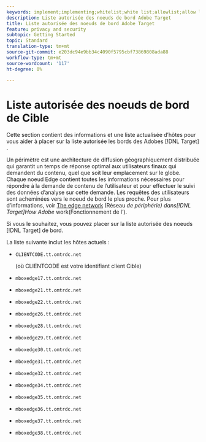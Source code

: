 ```yaml
---
keywords: implement;implementing;whitelist;white list;allowlist;allow list;edge;edges
description: Liste autorisée des noeuds de bord Adobe Target
title: Liste autorisée des noeuds de bord Adobe Target
feature: privacy and security
subtopic: Getting Started
topic: Standard
translation-type: tm+mt
source-git-commit: e203dc94e9bb34c4090f5795cbf73869808ada88
workflow-type: tm+mt
source-wordcount: '117'
ht-degree: 0%

---
```



# Liste autorisée des noeuds de bord de Cible

Cette section contient des informations et une liste actualisée d’hôtes pour vous aider à placer sur la liste autorisée les bords des Adobes [!DNL Target] .

Un périmètre est une architecture de diffusion géographiquement distribuée qui garantit un temps de réponse optimal aux utilisateurs finaux qui demandent du contenu, quel que soit leur emplacement sur le globe. Chaque noeud Edge contient toutes les informations nécessaires pour répondre à la demande de contenu de l’utilisateur et pour effectuer le suivi des données d’analyse sur cette demande. Les requêtes des utilisateurs sont acheminées vers le noeud de bord le plus proche. Pour plus d’informations, voir [The edge network](/help/c-intro/how-target-works.md#concept_0AE2ED8E9DE64288A8B30FCBF1040934) (Réseau *de périphérie) dans[!DNL Target]How Adobe* work(Fonctionnement de l’).

Si vous le souhaitez, vous pouvez placer sur la liste autorisée des noeuds [!DNL Target] de bord.

La liste suivante inclut les hôtes actuels :

* `CLIENTCODE.tt.omtrdc.net`

   (où CLIENTCODE est votre identifiant client Cible)

* `mboxedge17.tt.omtrdc.net`
* `mboxedge21.tt.omtrdc.net`
* `mboxedge22.tt.omtrdc.net`
* `mboxedge26.tt.omtrdc.net`
* `mboxedge28.tt.omtrdc.net`
* `mboxedge29.tt.omtrdc.net`
* `mboxedge30.tt.omtrdc.net`
* `mboxedge31.tt.omtrdc.net`
* `mboxedge32.tt.omtrdc.net`
* `mboxedge34.tt.omtrdc.net`
* `mboxedge35.tt.omtrdc.net`
* `mboxedge36.tt.omtrdc.net`
* `mboxedge37.tt.omtrdc.net`
* `mboxedge38.tt.omtrdc.net`